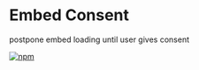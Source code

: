 # Embed Consent

postpone embed loading until user gives consent

[![npm](https://img.shields.io/npm/v/embed-consent.svg?style=flat-square)](https://www.npmjs.com/package/embed-consent)
